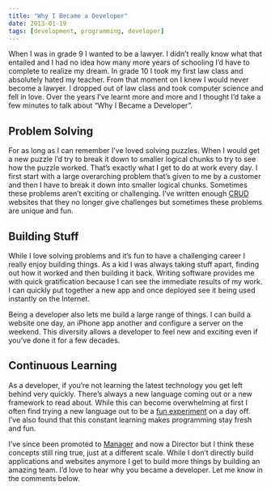 ```yaml
---
title: "Why I Became a Developer"
date: 2013-01-19
tags: [development, programming, developer]
---
```


When I was in grade 9 I wanted to be a lawyer. I didn’t really know what that entailed and I had no idea how many more years of schooling I’d have to complete to realize my dream. In grade 10 I took my first law class and absolutely hated my teacher. From that moment on I knew I would never become a lawyer. I dropped out of law class and took computer science and fell in love. Over the years I’ve learnt more and more and I thought I’d take a few minutes to talk about “Why I Became a Developer”.

## Problem Solving
For as long as I can remember I’ve loved solving puzzles. When I would get a new puzzle I’d try to break it down to smaller logical chunks to try to see how the puzzle worked. That’s exactly what I get to do at work every day. I first start with a large overarching problem that’s given to me by a customer and then I have to break it down into smaller logical chunks. Sometimes these problems aren’t exciting or challenging. I’ve written enough  [CRUD](http://en.wikipedia.org/wiki/Create,_read,_update_and_delete)  websites that they no longer give challenges but sometimes these problems are unique and fun.

## Building Stuff
While I love solving problems and it’s fun to have a challenging career I really enjoy building things. As a kid I was always taking stuff apart, finding out how it worked and then building it back. Writing software provides me with quick gratification because I can see the immediate results of my work. I can quickly put together a new app and once deployed see it being used instantly on the Internet.

Being a developer also lets me build a large range of things. I can build a website one day, an iPhone app another and configure a server on the weekend. This diversity allows a developer to feel new and exciting even if you’ve done it for a few decades.

## Continuous Learning
As a developer, if you’re not learning the latest technology you get left behind very quickly. There’s always a new language coming out or a new framework to read about. While this can become overwhelming at first I often find trying a new language out to be a  [fun experiment](https://tech.gadventures.com/we-taught-a-neural-network-to-write-a-blog-6463f619ac4c)  on a day off. I’ve also found that this constant learning makes programming stay fresh and fun.

I’ve since been promoted to  [Manager](/posts/from-developer-to-manager/)  and now a Director but I think these concepts still ring true, just at a different scale. While I don’t directly build applications and websites anymore I get to build more things by building an amazing team. I’d love to hear why you became a developer. Let me know in the comments below.

